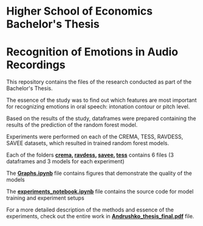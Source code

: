 # Higher School of Economics Bachelor's Thesis
# Recognition of Emotions in Audio Recordings
This repository contains the files of the research conducted as part of the Bachelor's Thesis. 

The essence of the study was to find out which features are most important for recognizing emotions in oral speech: intonation contour or pitch level. 

Based on the results of the study, dataframes were prepared containing the results of the prediction of the random forest model.

Experiments were performed on each of the CREMA, TESS, RAVDESS, SAVEE datasets, which resulted in trained random forest models.

Each of the folders **[crema](https://github.com/letitself/bachelor_thesis/tree/main/crema), [ravdess](https://github.com/letitself/bachelor_thesis/tree/main/ravdess), [savee](https://github.com/letitself/bachelor_thesis/tree/main/savee), [tess](https://github.com/letitself/bachelor_thesis/tree/main/tess)** contains 6 files (3 dataframes and 3 models for each experiment)

The **[Graphs.ipynb](https://github.com/letitself/bachelor_thesis/blob/main/Graphs.ipynb)** file contains figures that demonstrate the quality of the models

The **[experiments_notebook.ipynb](experiments_notebook.ipynb)** file contains the source code for model training and experiment setups

For a more detailed description of the methods and essence of the experiments, check out the entire work in **[Andrushko_thesis_final.pdf](https://github.com/letitself/bachelor_thesis/blob/main/Andrushko_thesis_final.pdf)** file. 

